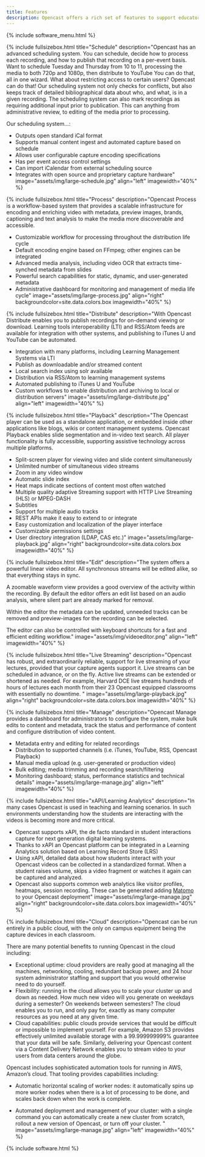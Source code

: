 ```yaml
---
title: Features
description: Opencast offers a rich set of features to support educators, learners, video-operators and administrators.
---
```

{% include software_menu.html %}

{% include fullsizebox.html
title="Schedule"
description="Opencast has an advanced scheduling system.  You can schedule, decide how to process each recording, and how to publish that recording on a per-event basis.  Want to schedule Tuesday and Thursday from 10 to 11, processing the media to both 720p and 1080p, then distribute to YouTube  You can do that, all in one wizard.  What about restricting access to certain users?  Opencast can do that!  Our scheduling system not only checks for conflicts, but also keeps track of detailed bibliographical data about who, and what, is in a given recording.  The scheduling system can also mark recordings as requiring additional input prior to publication.  This can anything from administrative review, to editing of the media prior to processing.

Our scheduling system...:

- Outputs open standard iCal format
- Supports manual content ingest and automated capture based on schedule
- Allows user configurable capture encoding specifications
- Has per event access control settings
- Can import iCalendar from external scheduling source
- Integrates with open source and proprietary capture hardware"
image="assets/img/large-schedule.jpg"
align="left"
imagewidth="40%"
%}

{% include fullsizebox.html
title="Process"
description="Opencast Process is a workflow-based system that provides a scalable infrastructure for encoding and enriching video with metadata, preview images, brands, captioning and text analysis to make the media more discoverable and accessible.

- Customizable workflow for processing throughout the distribution life cycle
- Default encoding engine based on FFmpeg; other engines can be integrated
- Advanced media analysis, including video OCR that extracts time-synched metadata from slides
- Powerful search capabilities for static, dynamic, and user-generated metadata
- Administrative dashboard for monitoring and management of media life cycle"
image="assets/img/large-process.jpg"
align="right"
backgroundcolor=site.data.colors.box
imagewidth="40%"
%}

{% include fullsizebox.html
title="Distribute"
description="With Opencast Distribute enables you to publish recordings for on-demand viewing or download. Learning tools interoperability (LTI) and RSS/Atom feeds are available for integration with other systems, and publishing to iTunes U and YouTube can be automated.

- Integration with many platforms, including Learning Management Systems via LTI
- Publish as downloadable and/or streamed content
- Local search index using solr available
- Distribution via RSS/Atom to learning management systems
- Automated publishing to iTunes U and YouTube
- Custom workflows to enable distribution and archiving to local or distribution servers"
image="assets/img/large-distribute.jpg"
align="left"
imagewidth="40%"
%}

{% include fullsizebox.html
title="Playback"
description="The Opencast player can be used as a standalone application, or embedded inside other applications like blogs, wikis or content management systems. Opencast Playback enables slide segmentation and in-video text search. All player functionality is fully accessible, supporting assistive technology across multiple platforms.

- Split-screen player for viewing video and slide content simultaneously
- Unlimited number of simultaneous video streams
- Zoom in any video window
- Automatic slide index
- Heat maps indicate sections of content most often watched
- Multiple quality adaptive Streaming support with HTTP Live Streaming (HLS) or MPEG-DASH
- Subtitles
- Support for multiple audio tracks
- REST APIs make it easy to extend to or integrate 
- Easy customization and localization of the player interface
- Customizable permissions settings
- User directory integration (LDAP, CAS etc.)"
image="assets/img/large-playback.jpg"
align="right"
backgroundcolor=site.data.colors.box
imagewidth="40%"
%}

{% include fullsizebox.html
title="Edit"
description="The system offers a powerful linear video editor. All synchronous streams will be edited alike, so that everything stays in sync. 

A zoomable waveform view provides a good overview of the activity within the recording. By default the editor offers an edit list based on an audio analysis, where silent part are already marked for removal.

Within the editor the metadata can be updated, unneeded tracks can be removed and preview-images for the recording can be selected.

The editor can also be controlled with keyboard shortcuts for a fast and efficient editing workflow."
image="assets/img/videoeditor.png"
align="left"
imagewidth="40%"
%}

{% include fullsizebox.html
title="Live Streaming"
description="Opencast has robust, and extraordinarily reliable, support for live streaming of your lectures, provided that your capture agents support it.  Live streams can be scheduled in advance, or on the fly.  Active live streams can be extended or shortened as needed.  For example, Harvard DCE live streams hundreds of hours of lectures each month from their 23 Opencast equipped classrooms with essentially no downtime. "
image="assets/img/large-playback.jpg"
align="right"
backgroundcolor=site.data.colors.box
imagewidth="40%"
%}

{% include fullsizebox.html
title="Manage"
description="Opencast Manage provides a dashboard for administrators to configure the system, make bulk edits to content and metadata, track the status and performance of content and configure distribution of video content.

- Metadata entry and editing for related recordings
- Distribution to supported channels (i.e. iTunes, YouTube, RSS, Opencast Playback)
- Manual media upload (e.g. user-generated or production video)
- Bulk editing; media trimming and recording search/filtering
- Monitoring dashboard; status, performance statistics and technical details"
image="assets/img/large-manage.jpg"
align="left"
imagewidth="40%"
%}

{% include fullsizebox.html
title="xAPI/Learning Analytics"
description="In many cases Opencast is used in teaching and learning scenarios. In such environments understanding how the students are interacting with the videos is becoming more and more critical.

- Opencast supports xAPI, the de facto standard in student interactions capture for next generation digital learning systems.
- Thanks to xAPI an Opencast platform can be integrated in a Learning Analytics solution based on Learning Record Store (LRS)
- Using xAPI, detailed data about how students interact with your Opencast videos can be collected in a standardized format. When a student raises volume, skips a video fragment or watches it again can be captured and analyzed.
- Opencast also supports common web analytics like visitor profiles, heatmaps, session recording.  These can be generated adding [Matomo](https://matomo.org/) to your Opencast deployment"
image="assets/img/large-manage.jpg"
align="right"
backgroundcolor=site.data.colors.box
imagewidth="40%"
%}

{% include fullsizebox.html
title="Cloud"
description="Opencast can be run entirely in a public cloud, with the only on campus equipment being the capture devices in each classroom.

There are many potential benefits to running Opencast in the cloud including:

- Exceptional uptime:  cloud providers are really good at managing all the machines, networking, cooling, redundant backup power, and 24 hour system administrator staffing and support that you would otherwise need to do yourself.
- Flexibility: running in the cloud allows you to scale your cluster up and down as needed.  How much new video will you generate on weekdays during a semester?  On weekends between semesters?  The cloud enables you to run, and only pay for, exactly as many computer resources as you need at any given time.
- Cloud capabilities: public clouds provide services that would be difficult or impossible to implement yourself.  For example, Amazon S3 provides effectively unlimited available storage with a 99.999999999% guarantee that your data will be safe.  Similarly, delivering your Opencast content via a Content Delivery Network enables you to stream video to your users from data centers around the globe.

Opencast includes sophisticated automation tools for running in AWS, Amazon’s cloud.  That tooling provides capabilities including:

- Automatic horizontal scaling of worker nodes: it automatically spins up more worker nodes when there is a lot of processing to be done, and scales back down when the work is complete.

- Automated deployment and management of your cluster: with a single command you can automatically create a new cluster from scratch, rollout a new version of Opencast, or turn off your cluster. "
image="assets/img/large-manage.jpg"
align="left"
imagewidth="40%"
%}

{% include software.html %}
